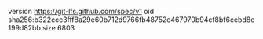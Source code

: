 version https://git-lfs.github.com/spec/v1
oid sha256:b322ccc3fff8a29e60b712d9766fb48752e467970b94cf8bf6cebd8e199d82bb
size 6803
